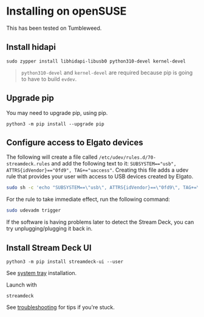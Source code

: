 # Installing on openSUSE
This has been tested on Tumbleweed.

## Install hidapi
``` console
sudo zypper install libhidapi-libusb0 python310-devel kernel-devel
```
 > `python310-devel` and `kernel-devel` are required because pip is going to have to build `evdev`.

## Upgrade pip
You may need to upgrade pip, using pip.
```
python3 -m pip install --upgrade pip
```
## Configure access to Elgato devices
The following will create a file called `/etc/udev/rules.d/70-streamdeck.rules` and add the following text to it: `SUBSYSTEM=="usb", ATTRS{idVendor}=="0fd9", TAG+="uaccess"`. Creating this file adds a udev rule that provides your user with access to USB devices created by Elgato.
``` bash
sudo sh -c 'echo "SUBSYSTEM==\"usb\", ATTRS{idVendor}==\"0fd9\", TAG+=\"uaccess\"" > /etc/udev/rules.d/70-streamdeck.rules'
```
For the rule to take immediate effect, run the following command:
``` bash
sudo udevadm trigger
```
If the software is having problems later to detect the Stream Deck, you can try unplugging/plugging it back in.

## Install Stream Deck UI
```
python3 -m pip install streamdeck-ui --user
```

See [system tray](../troubleshooting.md#no-system-tray-indicator) installation.

Launch with
```
streamdeck
```
See [troubleshooting](../troubleshooting.md) for tips if you're stuck.